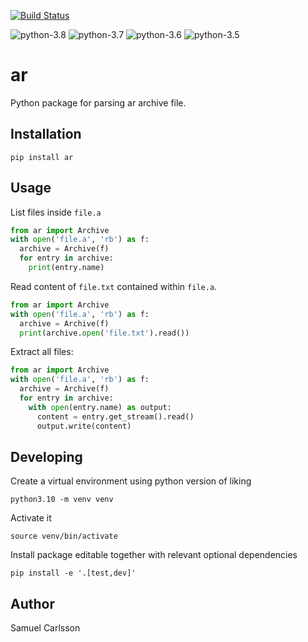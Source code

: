 [![Build Status](https://travis-ci.com/vidstige/ar.svg?branch=master)](https://travis-ci.com/vidstige/ar)

![python-3.8](https://img.shields.io/badge/python-3.8-success)
![python-3.7](https://img.shields.io/badge/python-3.7-success)
![python-3.6](https://img.shields.io/badge/python-3.6-success)
![python-3.5](https://img.shields.io/badge/python-3.5-success)

# ar
Python package for parsing ar archive file. 

## Installation
`pip install ar`

## Usage
List files inside `file.a`
```python
from ar import Archive
with open('file.a', 'rb') as f:
  archive = Archive(f)
  for entry in archive:
    print(entry.name)
```

Read content of `file.txt` contained within `file.a`.

```python
from ar import Archive
with open('file.a', 'rb') as f:
  archive = Archive(f)
  print(archive.open('file.txt').read())
```

Extract all files:
```python
from ar import Archive
with open('file.a', 'rb') as f:
  archive = Archive(f)
  for entry in archive:
    with open(entry.name) as output:
      content = entry.get_stream().read()
      output.write(content)
```

## Developing
Create a virtual environment using python version of liking

    python3.10 -m venv venv
  
Activate it

    source venv/bin/activate

Install package editable together with relevant optional dependencies

    pip install -e '.[test,dev]'

## Author
Samuel Carlsson
